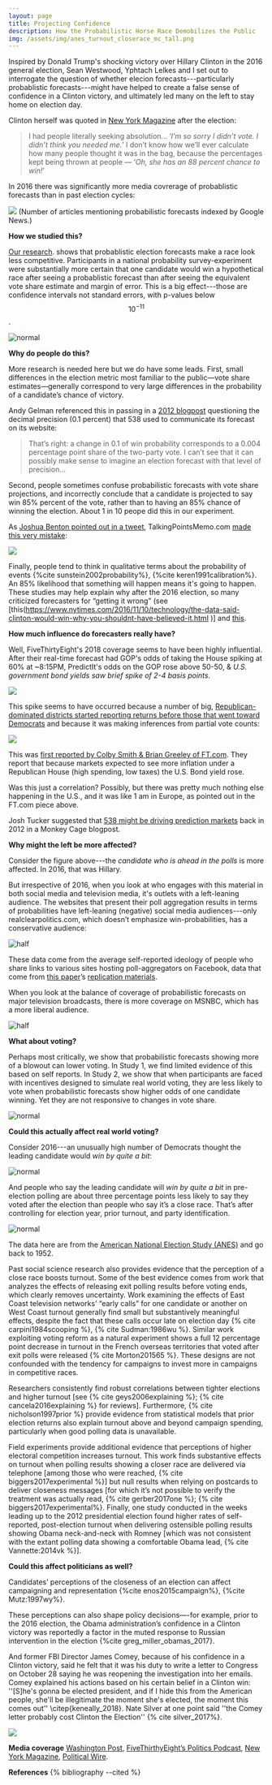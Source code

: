 ```yaml
---
layout: page
title: Projecting Confidence
description: How the Probabilistic Horse Race Demobilizes the Public
img: /assets/img/anes_turnout_closerace_mc_tall.png
---
```


Inspired by Donald Trump's shocking victory over Hillary Clinton in the 2016 general election, Sean Westwood, Yphtach Lelkes and I set out to interrogate the question of whether elecion forecasts---particularly probablistic forecasts---might have helped to create a false sense of confidence in a Clinton victory, and ultimately led many on the left to stay home on election day. 

Clinton herself was quoted in [New York Magazine](http://nymag.com/daily/intelligencer/2017/05/hillary-clinton-life-after-election.html?mid=nymag_press) after the election:

> I had people literally seeking absolution... ‘_I’m so sorry I didn’t vote. I didn’t think you needed me._’ I don’t know how we’ll ever calculate how many people thought it was in the bag, because the percentages kept being thrown at people — ‘_Oh, she has an 88 percent chance to win!_’

In 2016 there was significantly more media covrerage of probablistic forecasts than in past election cycles: 

![](/assets/img/forecast_google_news.png) 
(Number of articles mentioning probabilistic forecasts indexed by Google News.)


**How we studied this?**

[Our research](https://papers.ssrn.com/sol3/papers.cfm?abstract_id=3117054). shows that probablistic election forecasts make a race look less competitive. Participants in a national probability survey-experiment were substantially more certain that one candidate would win a hypothetical race after seeing a probablistic forecast than after seeing the equivalent vote share estimate and margin of error. This is a big effect---those are confidence intervals not standard errors, with p-values below $$10^{-11}$$. 

![normal](/assets/img/certaintyc.png)

**Why do people do this?**

More research is needed here but we do have some leads. First, small differences in the election metric most familiar to the public—vote share estimates—generally correspond to very large differences in the probability of a candidate’s chance of victory. 

Andy Gelman referenced this in passing in a [2012 blogpost](https://andrewgelman.com/2012/10/22/is-it-meaningful-to-talk-about-a-probability-of-65-7-that-obama-will-win-the-election/) questioning the decimal precision (0.1 percent) that 538 used to communicate its forecast on its website: 

> That’s right: a change in 0.1 of win probability corresponds to a 0.004 percentage point share of the two-party vote. I can’t see that it can possibly make sense to imagine an election forecast with that level of precision...

Second, people sometimes confuse probabilistic forecasts with vote share projections, and incorrectly conclude that a candidate is projected to say win 85% percent of the vote, rather than to having an 85% chance of winning the election. About 1 in 10 peope did this in our experiment. 

As [Joshua Benton pointed out in a tweet](https://twitter.com/jbenton/status/1059898288139354112), TalkingPointsMemo.com [made this very mistake](https://talkingpointsmemo.com/news/issa-calls-race-early):

![](/assets/img/TPMCorrection.jpg)

Finally, people tend to think in qualitative terms about the probability of events {%cite sunstein2002probability%}, {%cite keren1991calibration%}. An 85% likelihood that something will happen means it's going to happen. These studies may help explain why after the 2016 election, so many criticized forecasters for “getting it wrong” (see [this(https://www.nytimes.com/2016/11/10/technology/the-data-said-clinton-would-win-why-you-shouldnt-have-believed-it.html
)] and [this](http://www.slate.com/articles/news_and_politics/politics/2016/01/nate_silver_said_donald_trump_had_no_shot_where_did_he_go_wrong.html).

**How much influence do forecasters really have?**

Well, FiveThirtyEight's 2018 coverage seems to have been highly influential.  After their real-time forecast had GOP's odds of taking the House spiking at 60% at ~8:15PM, PredictIt's odds on the GOP rose above 50-50, & _U.S. government bond yields saw brief spike of 2-4 basis points._

![](/assets/img/538-markets.jpg)

This spike seems to have occurred because a number of big, [Republican-dominated districts started reporting returns before those that went toward Democrats](https://fivethirtyeight.com/live-blog/2018-election-results-coverage/#3495) and because it was making inferences from partial vote counts:

![](/assets/img/538realtimepolling.jpg)

This was [first reported by Colby Smith & Brian Greeley of FT.com](https://ftalphaville.ft.com/2018/11/07/1541617447000/Debt-markets-let-us-know-what-they-think-about-Republicans-last-night/). They report that because markets expected to see more inflation under a Republican House (high spending, low taxes) the U.S. Bond yield rose. 

Was this just a correlation? Possibly, but there was pretty much nothing else happening in the U.S., and it was like 1 am in Europe, as pointed out in the FT.com piece above.

Josh Tucker suggested that [538 might be driving prediction markets](http://themonkeycage.org/2012/10/convergence-between-polls-and-prediction-markets-in-us-presidential-election/) back in 2012 in a Monkey Cage blogpost. 

**Why might the left be more affected?**
 
Consider the figure above---the _candidate who is ahead in the polls_ is more affected. In 2016, that was Hillary. 

But irrespective of 2016, when you look at who engages with this material in both social media and television media, it's outlets with a left-leaning audience. The websites that present their poll aggregation results in terms of probabilities have left-leaning (negative) social media audiences---only realclearpolitics.com, which doesn’t emphasize win-probabilities, has a conservative audience:

![half](/assets/img/bma_science_alignment.png)

These data come from the average self-reported ideology of people who share links to various sites hosting poll-aggregators on Facebook, data that come from [this paper](http://science.sciencemag.org/content/early/2015/05/06/science.aaa1160.full)’s [replication materials](http://dx.doi.org/10.7910/DVN/LDJ7MS). 

When you look at the balance of coverage of probabilistic forecasts on major television broadcasts, there is more coverage on MSNBC, which has a more liberal audience.

![half](/assets/img/msnbc_mentions.png)


**What about voting?**

Perhaps most critically, we show that probabilistic forecasts showing more of a blowout can lower voting. In Study 1, we find limited evidence of this based on self reports. In Study 2, we show that when participants are faced with incentives designed to simulate real world voting, they are less likely to vote when probabilistic forecasts show higher odds of one candidate winning. Yet they are not responsive to changes in vote share.

![normal](/assets/img/FT_18.01.03_prob_vote.png)

**Could this actually affect real world voting?**

Consider 2016---an unusually high number of Democrats thought the leading candidate would *win by quite a bit*:

![normal](/assets/img/anes_turnout_closerace_mc_tall.png)

And people who say the leading candidate will *win by quite a bit* in pre-election polling are about three percentage points less likely to say they voted after the election than people who say it’s a close race. That’s after controlling for election year, prior turnout, and party identification. 

![normal](/assets/img/closerace_vote_anes.png)

The data here are from the [American National Election Study (ANES)](https://electionstudies.org) and go back to 1952.


Past social science research also provides evidence that the perception of a close race boosts turnout. Some of the best evidence comes from work that analyzes the effects of releasing exit polling results before voting ends, which clearly removes uncertainty. Work examining the effects of East Coast television networks’ “early calls” for one candidate or another on West Coast turnout generally find small but substantively meaningful effects, despite the fact that these calls occur late on election day {% cite carpini1984scooping %}, {% cite Sudman:1986wu %}. Similar work exploiting voting reform as a natural experiment shows a full 12 percentage point decrease in turnout in the French overseas territories that voted after exit polls were released {% cite Morton201565 %}. These designs are not confounded with the tendency for campaigns to invest more in campaigns in competitive races.

Researchers consistently find robust correlations between tighter elections and higher turnout [see {% cite geys2006explaining %}; {% cite cancela2016explaining %} for reviews]. Furthermore, {% cite nicholson1997prior %} provide evidence from statistical models that prior election returns also explain turnout above and beyond campaign spending, particularly when good polling data is unavailable. 

Field experiments provide additional evidence that perceptions of higher electoral competition increases turnout. This work finds substantive effects on turnout when polling results showing a closer race are delivered via telephone [among those who were reached, {% cite biggers2017experimental %}] but null results when relying on postcards to deliver closeness messages [for which it’s not possible to verify the treatment was actually read, {% cite gerber2017one %}; {% cite biggers2017experimental%}. Finally, one study conducted in the weeks leading up to the 2012 presidential election found higher rates of self-reported, post-election turnout when delivering ostensible polling results showing Obama neck-and-neck with Romney [which was not consistent with the extant polling data showing a comfortable Obama lead, {% cite Vannette:2014vk %}].

**Could this affect politicians as well?**

Candidates’ perceptions of the closeness of an election can affect campaigning and representation {%cite enos2015campaign%}, {%cite Mutz:1997wy%}. 

These perceptions can also shape policy decisions—-for example, prior to the 2016 election, the Obama administration’s confidence in a Clinton victory was reportedly a factor in the muted response to Russian intervention in the election {%cite greg_miller_obamas_2017}. 

And former FBI Director James Comey, because of his confidence in a Clinton victory, said he felt that it was his duty to write a letter to Congress on October 28 saying he was reopening the investigation into her emails. Comey explained his actions based on his certain belief in a Clinton win: ''[S]he's gonna be elected president, and if I hide this from the American people, she'll be illegitimate the moment she's elected, the moment this comes out'' \citep{keneally_2018}. Nate Silver at one point said ''the Comey letter probably cost Clinton the Election'' {% cite silver_2017%}. 

![](/assets/img/ComeyABCCNNresize.png)

**Media coverage**
[Washington Post](https://www.washingtonpost.com/news/politics/wp/2018/02/06/clintons-achilles-heel-in-2016-may-have-been-overconfidence/?utm_term=.619133ce9312), [FiveThirthyEight’s Politics Podcast](https://fivethirtyeight.com/features/politics-podcast-whats-so-wrong-with-nancy-pelosi/), [New York Magazine](http://nymag.com/intelligencer/2018/02/americans-dont-understand-election-probabilities.html?gtm=bottom&gtm=bottom), [Political Wire](https://politicalwire.com/2018/02/06/election-forecasts-lower-voter-turnout/).


**References**
{% bibliography --cited %}


